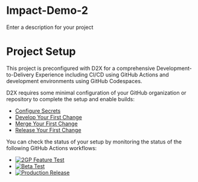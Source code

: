 # Impact-Demo-2
Enter a description for your project

# Project Setup
This project is preconfigured with D2X for a comprehensive Development-to-Delivery Experience including CI/CD using GitHub Actions and development environments using GitHub Codespaces.

D2X requires some minimal configuration of your GitHub organization or repository to complete the setup and enable builds:
* [Configure Secrets](https://d2x.readthedocs.io/en/latest/tutorial/#secrets)
* [Develop Your First Change](https://d2x.readthedocs.io/en/latest/tutorial/#develop)
* [Merge Your First Change](https://d2x.readthedocs.io/en/latest/tutorial/#merge)
* [Release Your First Change](https://d2x.readthedocs.io/en/latest/tutorial/#release)

You can check the status of your setup by monitoring the status of the following GitHub Actions workflows:
* [![2GP Feature Test](https://github.com/muselab-d2x/ImpactDemo2/actions/workflows/feature.yml/badge.svg)](https://github.com/muselab-d2x/ImpactDemo2/actions/workflows/feature.yml)
* [![Beta Test](https://github.com/muselab-d2x/ImpactDemo2/actions/workflows/beta.yml/badge.svg)](https://github.com/muselab-d2x/ImpactDemo2/actions/workflows/beta.yml)
* [![Production Release](https://github.com/muselab-d2x/ImpactDemo2/actions/workflows/release.yml/badge.svg)](https://github.com/muselab-d2x/ImpactDemo2/actions/workflows/release.yml)
